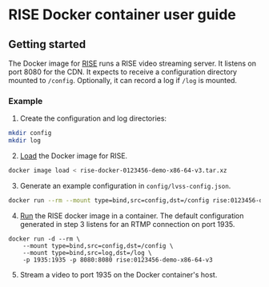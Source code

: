 # RISE Docker container user guide

## Getting started

The Docker image for [RISE](https://spectralcompute.co.uk/rise) runs a RISE video streaming server. It listens on port
8080 for the CDN. It expects to receive a configuration directory mounted to `/config`. Optionally, it can record a log
if `/log` is mounted.

### Example

1. Create the configuration and log directories:
```bash
mkdir config
mkdir log
```
2. [Load](https://docs.docker.com/reference/cli/docker/image/load/) the Docker image for RISE.
```bash
docker image load < rise-docker-0123456-demo-x86-64-v3.tar.xz
```
3. Generate an example configuration in `config/lvss-config.json`.
```bash
docker run --rm --mount type=bind,src=config,dst=/config rise:0123456-demo-x86-64-v3
```
4. [Run](https://docs.docker.com/reference/cli/docker/container/run/) the RISE docker image in a container. The default
   configuration generated in step 3 listens for an RTMP connection on port 1935.
```
docker run -d --rm \
    --mount type=bind,src=config,dst=/config \
    --mount type=bind,src=log,dst=/log \
    -p 1935:1935 -p 8080:8080 rise:0123456-demo-x86-64-v3
```
5. Stream a video to port 1935 on the Docker container's host.
